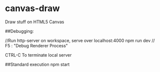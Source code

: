 # canvas-draw
Draw stuff on HTML5 Canvas

##Debugging:

//Run http-server on workspace, serve over localhost:4000
npm run dev
//
F5 : "Debug Renderer Process"

CTRL-C To terminate local server

##Standard execution
npm start